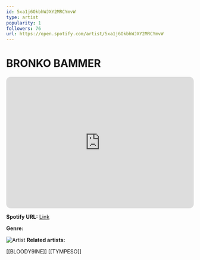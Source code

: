 ```yaml
---
id: 5xa1j6OkbhWJXY2MRCYmvW
type: artist
popularity: 1
followers: 76
url: https://open.spotify.com/artist/5xa1j6OkbhWJXY2MRCYmvW
---
```

# BRONKO BAMMER

<iframe style="border-radius:12px" src="https://open.spotify.com/embed/artist/5xa1j6OkbhWJXY2MRCYmvW" width="100%" height="352" frameBorder="0" allowfullscreen="" allow="autoplay; clipboard-write; encrypted-media; fullscreen; picture-in-picture" loading="lazy"></iframe>

**Spotify URL:** [Link](https://open.spotify.com/artist/5xa1j6OkbhWJXY2MRCYmvW)

**Genre:** 

![Artist](https://i.scdn.co/image/ab6761610000e5eb946b058c9723dccfe0700689)
**Related artists:**

[[BLOODY9INE]]
[[TYMPESO]]
